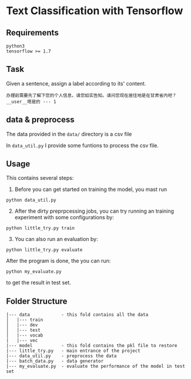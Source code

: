 # Text Classification with Tensorflow

## Requirements
```
python3
tensorflow >= 1.7
```
## Task
Given a sentence, assign a label according to its' content.
```
办理前需要先了解下您的个人信息，请您如实告知。请问您现在居住地是在甘肃省内吧？__user__嗯是的 --- 1
```

## data & preprocess
The data provided in the `data/` directory is a csv file

In `data_util.py` I provide some funtions to process the csv file.

## Usage
This contains several steps:
1. Before you can get started on training the model, you mast run
```
python data_util.py
```

2. After the dirty preprpcessing jobs, you can try running an training experiment with some configurations by:
```
python little_try.py train
```

3. You can also run an evaluation by:
```
python little_try.py evaluate
```
After the program is done, the you can run:
```
python my_evaluate.py
```
to get the result in test set.


## Folder Structure
```
|--- data            - this fold contains all the data
│   |--- train
│   |--- dev
│   |--- test
│   |--- vocab
|   |--- vec
|--- model           - this fold contains the pkl file to restore
|--- little_try.py   - main entrance of the project
|--- data_util.py    - preprocess the data
|--- batch_data.py   - data generator
|--- my_evaluate.py  - evaluate the performance of the model in test set           
```